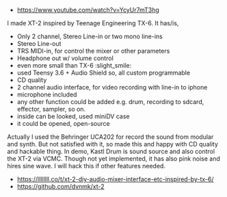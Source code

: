 * https://www.youtube.com/watch?v=YcyUr7mT3hg

I made XT-2 inspired by Teenage Engineering TX-6.
It has/is,

   * Only 2 channel, Stereo Line-in or two mono line-ins
   * Stereo Line-out
   * TRS MIDI-in, for control the mixer or other parameters
   * Headphone out w/ volume control
   * even more small than TX-6 :slight_smile:
   * used Teensy 3.6 + Audio Shield so, all custom programmable
   * CD quality
   * 2 channel audio interface, for video recording with line-in to iphone
   * microphone included
   * any other function could be added e.g. drum, recording to sdcard, effector, sampler, so on.
   * inside can be looked, used miniDV case
   * it could be opened, open-source

Actually I used the Behringer UCA202 for record the sound from modular and synth. But not satisfied with it, so made this and happy with CD quality and hackable thing.
In demo, Kastl Drum is sound source and also control the XT-2 via VCMC. Though not yet implemented, it has also pink noise and hires sine wave. I will hack this if other features needed.

* https://llllllll.co/t/xt-2-diy-audio-mixer-interface-etc-inspired-by-tx-6/
* https://github.com/dvnmk/xt-2

